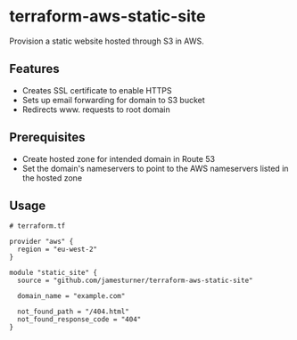 # terraform-aws-static-site

Provision a static website hosted through S3 in AWS.

## Features
- Creates SSL certificate to enable HTTPS
- Sets up email forwarding for domain to S3 bucket
- Redirects www. requests to root domain

## Prerequisites
- Create hosted zone for intended domain in Route 53
- Set the domain's nameservers to point to the AWS nameservers listed in the hosted zone

## Usage
```
# terraform.tf

provider "aws" {
  region = "eu-west-2"
}

module "static_site" {
  source = "github.com/jamesturner/terraform-aws-static-site"

  domain_name = "example.com"

  not_found_path = "/404.html"
  not_found_response_code = "404"
}
```